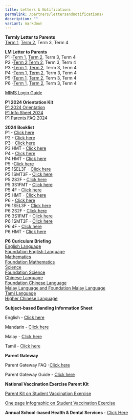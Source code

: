 ```yaml
---
title: Letters & Notifications
permalink: /partners/lettersandnotifications/
description: ""
variant: markdown
---
```

**Termly Letter to Parents**
<br>
[Term 1](/files/Term_1_Letter_to_Parents_2024.pdf), [Term 2](/files/Term_2_Letter_to_Parents_2024_.pdf), Term 3, Term 4

**LM Letter to Parents**
<br>
P1 -[Term 1](/files/2024%20LM%20Letter/Term%201/P1_Term_1_Level_Letter_2024_Final.pdf), [Term 2](/files/2024%20LM%20Letter/Term%202/P1_Term_2_Level_Letter_2024.pdf), Term 3, Term 4
<br>
P2 -[Term 2](/files/2024%20LM%20Letter/Term%201/P2_Term_1_Level_Letter_2024.pdf),[Term 2](/files/2024%20LM%20Letter/Term%202/P2_Term_2_Level_Letter_2024.pdf), Term 3, Term 4
<br>
P3 -[Term 1](/files/2024%20LM%20Letter/Term%201/P3_Term_1_Level_Letter_2024.pdf), [Term 2](/files/2024%20LM%20Letter/Term%202/P3_Term_2_Level_Letter_2024.pdf), Term 3, Term 4
<br>
P4 -[Term 1](/files/2024%20LM%20Letter/Term%201/P4_Term_1_Level_Letter_2024.pdf), [Term 2](/files/2024%20LM%20Letter/Term%202/P4_Term_2_Level_Letter_2024_amended.pdf), Term 3, Term 4
<br>
P5 -[Term 1](/files/2024%20LM%20Letter/Term%201/P5_Term_1_Level_Letter_2024_.pdf), [Term 2](/files/2024%20LM%20Letter/Term%202/P5_Term_2_Level_Letter_2024.pdf), Term 3, Term 4
<br>
P6 -[Term 1](/files/2024%20LM%20Letter/Term%201/P6_Term_1_Level_Letter_2024_.pdf), [Term 2](/files/2024%20LM%20Letter/Term%202/P6_Term_2_Level_Letter_2024.pdf), Term 3, Term 4

[MIMS Login Guide](/files/2024%20LM%20Letter/Term%202/MIMS_login_guide.pdf)

**P1 2024 Orientation Kit**<br>
[P1 2024 Orientation](/files/P1_2024_Orientation_smaller_compressed.pdf) <br>
[P1 Info Sheet 2024](/files/P1_Information_Sheet__1_2024_.pdf) <br>
[P1 Parents FAQ 2024](/files/Primary_1_Parents_FAQ_2024.pdf)

**2024 Booklist**  
P1 - [Click here](/files/2024%20Booklist/Ngee_Ann_Booklist_2024_Primary_1_v2.pdf)
<br>P2 - [Click here](/files/2024%20Booklist/Ngee_Ann_Booklist_2024_Primary_2.pdf)
<br>P3 - [Click here](/files/2024%20Booklist/Ngee_Ann_Booklist_2024_Primary_3.pdf)
<br>P3 HMT - [Click here](/files/2024%20Booklist/Ngee_Ann_Booklist_2024_Primary_3_HMT.pdf)
<br>P4 - [Click here](/files/2024%20Booklist/Ngee_Ann_Booklist_2024_Primary_4.pdf)
<br>P4 HMT - [Click here](/files/2024%20Booklist/Ngee_Ann_Booklist_2024_Primary_4_HMT.pdf)
<br>P5 -[Click here](/files/2024%20Booklist/Ngee_Ann_Booklist_2024_Primary_5.pdf)
<br>P5 1SEL3F - [Click here](/files/2024%20Booklist/Ngee_Ann_Booklist_2024_Primary_5_1SEL3F.pdf)
<br>P5 1SMT3F - [Click here](/files/2024%20Booklist/Ngee_Ann_Booklist_2024_Primary_5_1SMT3F.pdf)
<br>P5 2S2F - [Click here](/files/2024%20Booklist/Ngee_Ann_Booklist_2024_Primary_5_2S2F.pdf)
<br> P5 3S1FMT - [Click here](/files/2024%20Booklist/Ngee_Ann_Booklist_2024_Primary_5_3S1FMT.pdf)
<br>P5 4F - [Click here](/files/2024%20Booklist/Ngee_Ann_Booklist_2024_Primary_5_4F.pdf)
<br> P5 HMT - [Click here](/files/2024%20Booklist/Ngee_Ann_Booklist_2024_Primary_5_HMT.pdf)
<br>P6 - [Click here](/files/2024%20Booklist/Ngee_Ann_Booklist_2024_Primary_6.pdf)
<br>P6 1SEL3F - [Click here](/files/2024%20Booklist/Ngee_Ann_Booklist_2024_Primary_6_1SEL3F.pdf)
<br>P6 2S2F - [Click here](/files/2024%20Booklist/Ngee_Ann_Booklist_2024_Primary_6_2S2F.pdf)
<br> P6 3S1FMT - [Click here](/files/2024%20Booklist/Ngee_Ann_Booklist_2024_Primary_6_3S1FMT.pdf)
<br> P6 1SMT3F - [Click here](/files/2024%20Booklist/Ngee_Ann_Booklist_2024_Primary_6_1SMT3F.pdf)
<br>P6 4F - [Click here](/files/2024%20Booklist/Ngee_Ann_Booklist_2024_Primary_6_4F.pdf)
<br>P6 HMT - [Click here](/files/2024%20Booklist/Ngee_Ann_Booklist_2024_Primary_6_HMT.pdf)

**P6 Curiculum Briefing**
<br>
[English Language]()
<br>[Foundation English Language]()
<br>[Mathematics]()
<br>[Foundation Mathematics]()
<br>[Science]()
<br>[Foundation Science]()
<br>[Chinese Language]()
<br>[Foundation Chinese Language]()
<br>[Malay Language and Foundation Malay Language]()
<br>[Tami Language]()
<br>[Higher Chinese Language]()

**Subject-based Banding Information Sheet**

English -&nbsp;[Click here](/files/MOE_SBB_ENG_revised%201%20Mar%202018.pdf)

Mandarin -&nbsp;[Click here](/files/MOE_SBB_CHI_revised%201%20Mar%202018.pdf)

Malay -&nbsp;[Click here](/files/MOE_SBB_ML_revised%201%20Mar%202018.pdf)

Tamil -&nbsp;[Click here](/files/MOE_SBB_TL_revised%201%20Mar%202018.pdf)

**Parent Gateway**

Parent Gateway FAQ -[Click here](https://pg.moe.edu.sg/faq)

Parent Gateway Guide -&nbsp;[Click here](/files/Parents%20Gateway%20User%20Guide.pdf)


**National Vaccination Exercise Parent Kit**

[Parent Kit on Student Vaccination Exercise](/files/Resource%202%20Parent%20Kit%20on%20Student%20Vaccination%20Exercise.pdf)

[One page Infographic on Student Vaccination Exercise](/files/Resource%203%20One%20page%20Infographic%20on%20Student%20Vaccination%20Exercise.pdf)

**Annual School-based Health &amp; Dental Services -**&nbsp;[Click Here](/files/Letter%20to%20P1%20Parents_Final.pdf)